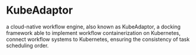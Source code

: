 # KubeAdaptor
a cloud-native workflow engine, also known as KubeAdaptor, a docking framework  able to implement workflow containerization on Kubernetes, connect workflow systems to Kubernetes,  ensuring the consistency of task scheduling order. 
